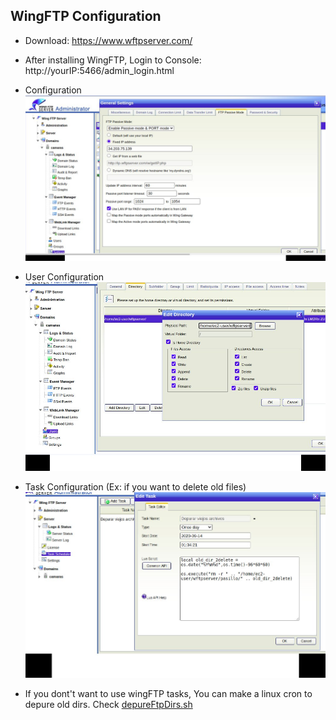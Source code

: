 ## WingFTP Configuration

- Download: https://www.wftpserver.com/

- After installing WingFTP, Login to Console: http://yourIP:5466/admin_login.html

- Configuration
![](wingFTPconfiguration.jpg)

- User Configuration
![](wingFTPconfigurationUser.jpg)

- Task Configuration (Ex: if you want to delete old files)
![](wingFTPDeleteTask.jpg)

- If you dont't want to use wingFTP tasks, You can make a linux cron to depure old dirs. Check [depureFtpDirs.sh](../../tools/depureFtpDirs.sh)